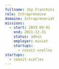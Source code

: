 ```yaml
---
fullname: Joy Franchini
role: Intrapreneuse
domaine: Intraprenariat
missions:
  - start: 2019-09-01
    end: 2021-12-31
    status: admin
    employer: minint
    startups:
      - covoit-scelles
startups:
  - covoit-scelles
---
```

